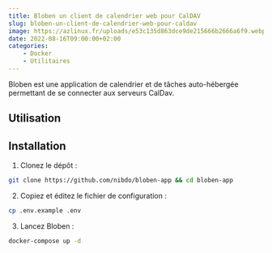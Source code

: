 ```yaml
---
title: Bloben un client de calendrier web pour CalDAV
slug: bloben-un-client-de-calendrier-web-pour-caldav
image: https://azlinux.fr/uploads/e53c135d863dce9de215666b2666a6f9.webp
date: 2022-08-16T09:00:00+02:00
categories:
    - Docker
    - Utilitaires
---
```


Bloben est une application de calendrier et de tâches auto-hébergée permettant de se connecter aux serveurs CalDav.

## Utilisation

## Installation

1. Clonez le dépôt :

```bash
git clone https://github.com/nibdo/bloben-app && cd bloben-app
```

2. Copiez et éditez le fichier de configuration :

```bash
cp .env.example .env
```

3. Lancez Bloben :

```bash
docker-compose up -d
```
